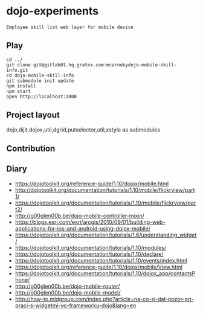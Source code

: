 # dojo-experiments

	Employee skill list web layer for mobile device

## Play

	cd ../
	git clone git@gitlab01.hq.gratex.com:mcarnokydojo-mobile-skill-info.git
	cd dojo-mobile-skill-info
	git submodule init update
	npm install
	npm start
 	open http://localhost:3000

## Project layout

dojo,dijit,dojox,util,dgrid,putselector,util,xstyle as submodules

## Contribution


## Diary

- <https://dojotoolkit.org/reference-guide/1.10/dojox/mobile.html>
- <http://dojotoolkit.org/documentation/tutorials/1.10/mobile/flickrview/part1/>
- <https://dojotoolkit.org/documentation/tutorials/1.10/mobile/flickrview/part2/>
- <http://g00glen00b.be/dojo-mobile-controller-mixin/>
- <https://blogs.esri.com/esri/arcgis/2010/09/01/building-web-applications-for-ios-and-android-using-dojox-mobile/>
- <https://dojotoolkit.org/documentation/tutorials/1.6/understanding_widget/>
- <https://dojotoolkit.org/documentation/tutorials/1.10/modules/>
- <https://dojotoolkit.org/documentation/tutorials/1.10/declare/>
- <https://dojotoolkit.org/documentation/tutorials/1.10/events/index.html>
- <https://dojotoolkit.org/reference-guide/1.10/dojox/mobile/View.html>
- <https://dojotoolkit.org/documentation/tutorials/1.10/dojox_app/contactsPhone/>
- <http://g00glen00b.be/dojo-mobile-router/>
- <http://g00glen00b.be/dojo-mobile-model/>
- <http://how-to.mldgroup.com/index.php?article=na-co-si-dat-pozor-pri-praci-s-widgetmi-vo-frameworku-dojo&lang=en>